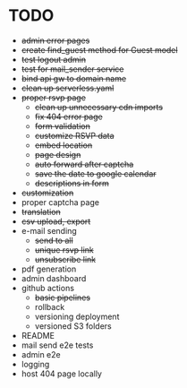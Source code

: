 # TODO

* ~~admin error pages~~
* ~~create  find_guest method for Guest model~~
* ~~test logout admin~~
* ~~test for mail_sender service~~
* ~~bind api gw to domain name~~
* ~~clean up serverless.yaml~~
* ~~proper rsvp page~~
    * ~~clean up unnecessary cdn imports~~
    * ~~fix 404 error page~~
    * ~~form validation~~
    * ~~customize RSVP data~~
    * ~~embed location~~
    * ~~page design~~
    * ~~auto forward after captcha~~
    * ~~save the date to google calendar~~
    * ~~descriptions in form~~
* ~~customization~~
* proper captcha page
* ~~translation~~
* ~~csv upload, export~~
* e-mail sending
  * ~~send to all~~
  * ~~unique rsvp link~~
  * ~~unsubscribe link~~
* pdf generation
* admin dashboard
* github actions
  * ~~basic pipelines~~
  * rollback
  * versioning deployment
  * versioned S3 folders
* README
* mail send e2e tests
* admin e2e
* logging
* host 404 page locally

